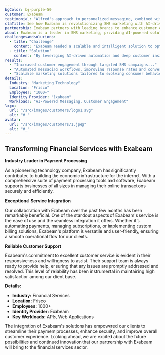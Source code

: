 ```yaml
---
bgColor: bg-purple-50
customer: Exabeam
testimonial: "Alfred's approach to personalized messaging, combined with its advanced automation and data-driven insights, has been incredibly valuable."
ctaTitle: See how Exabeam is revolutionizing SMS marketing with AI-driven personalization
partnership: Exabeam partners with leading brands to enhance customer engagement through intelligent messaging.
about: Exabeam is a leader in SMS marketing, providing AI-powered solutions that help businesses engage customers with personalized, timely, and impactful messaging.
challengesAndSolutions:
  - title: "Challenge"
    content: "Exabeam needed a scalable and intelligent solution to optimize SMS marketing campaigns, improve engagement rates, and enhance customer personalization."
  - title: "Solution"
    content: "By leveraging AI-driven automation and deep customer insights, Exabeam implemented a highly effective messaging platform that delivers personalized experiences at scale."
results:
  - "Increased customer engagement through targeted SMS campaigns..."
  - "Automated messaging workflows, improving response rates and conversions..."
  - "Scalable marketing solutions tailored to evolving consumer behaviors..."
details:
  Industry: "Marketing Technology"
  Location: "Frisco"
  Employees: "1000+"
  Identity Provider: "Exabeam"
  Workloads: "AI-Powered Messaging, Customer Engagement"
logo:
  url: "/src/images/customers/logo1.svg"
  alt: "#_"
avatar:
  url: "/src/images/customers/1.jpeg"
  alt: "#_"
---
```


## Transforming Financial Services with Exabeam

**Industry Leader in Payment Processing**

As a pioneering technology company, Exabeam has significantly contributed to building the economic infrastructure for the internet. With a comprehensive suite of payment processing tools and software, Exabeam supports businesses of all sizes in managing their online transactions securely and efficiently.

**Exceptional Service Integration**

Our collaboration with Exabeam over the past few months has been remarkably beneficial. One of the standout aspects of Exabeam's service is the ease of use and the seamless integration it offers. Whether it's automating payments, managing subscriptions, or implementing custom billing solutions, Exabeam's platform is versatile and user-friendly, ensuring a smooth operational flow for our clients.

**Reliable Customer Support**

Exabeam's commitment to excellent customer service is evident in their responsiveness and willingness to assist. Their support team is always ready to provide help, ensuring that any issues are promptly addressed and resolved. This level of reliability has been instrumental in maintaining high satisfaction among our client base.

**Details:**

- **Industry:** Financial Services
- **Location:** Frisco
- **Employees:** 1000+
- **Identity Provider:** Exabeam
- **Key Workloads:** APIs, Web Applications

The integration of Exabeam's solutions has empowered our clients to streamline their payment processes, enhance security, and improve overall customer experience. Looking ahead, we are excited about the future possibilities and continued innovation that our partnership with Exabeam will bring to the financial services sector.
